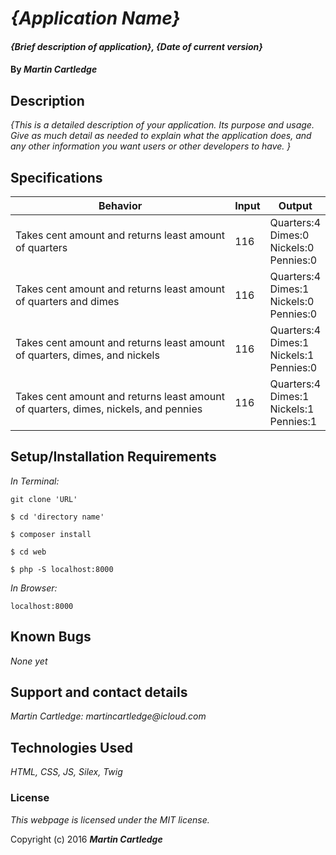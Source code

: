 # _{Application Name}_

#### _{Brief description of application}, {Date of current version}_

#### By _**Martin Cartledge**_

## Description

_{This is a detailed description of your application. Its purpose and usage.  Give as much detail as needed to explain what the application does, and any other information you want users or other developers to have. }_

## Specifications

| Behavior          | Input         | Output|
| ------------- |-------------| -----|
| Takes cent amount and returns least amount of quarters | 116 | Quarters:4<br>Dimes:0<br>Nickels:0<br>Pennies:0<br> |
| Takes cent amount and returns least amount of quarters and dimes | 116 | Quarters:4<br>Dimes:1<br>Nickels:0<br>Pennies:0<br> |
| Takes cent amount and returns least amount of quarters, dimes, and nickels | 116 | Quarters:4<br>Dimes:1<br>Nickels:1<br>Pennies:0<br> |
| Takes cent amount and returns least amount of quarters, dimes, nickels, and pennies | 116 | Quarters:4<br>Dimes:1<br>Nickels:1<br>Pennies:1<br> |


## Setup/Installation Requirements

_In Terminal:_

`git clone 'URL'`

`$ cd 'directory name'`

`$ composer install`

`$ cd web`

`$ php -S localhost:8000`

_In Browser:_

`localhost:8000`

## Known Bugs

_None yet_

## Support and contact details

_Martin Cartledge: martincartledge@icloud.com_

## Technologies Used

_HTML,
CSS,
JS,
Silex,
Twig_

### License

*This webpage is licensed under the MIT license.*

Copyright (c) 2016 **_Martin Cartledge_**
